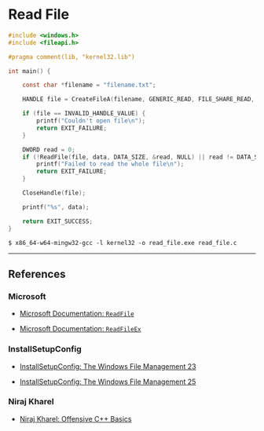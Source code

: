 # Read File

```c
#include <windows.h>
#include <fileapi.h>

#pragma comment(lib, "kernel32.lib")

int main() {

	const char *filename = "filename.txt";

	HANDLE file = CreateFileA(filename, GENERIC_READ, FILE_SHARE_READ, NULL, OPEN_EXISTING, 0, NULL);

	if (file == INVALID_HANDLE_VALUE) {
        printf("Couldn't open file\n");
        return EXIT_FAILURE;
    }

    DWORD read = 0;
    if (!ReadFile(file, data, DATA_SIZE, &read, NULL) || read != DATA_SIZE) {
        printf("Failed to read the whole file\n");
        return EXIT_FAILURE;
    }

	CloseHandle(file);

	printf("%s", data);

	return EXIT_SUCCESS;
}
```

```
$ x86_64-w64-mingw32-gcc -l kernel32 -o read_file.exe read_file.c
```

---
## References

### Microsoft

- [Microsoft Documentation: `ReadFile`](https://learn.microsoft.com/en-us/windows/win32/api/fileapi/nf-fileapi-readfile)

- [Microsoft Documentation: `ReadFileEx`](https://learn.microsoft.com/en-us/windows/win32/api/fileapi/nf-fileapi-readfileex)

### InstallSetupConfig

- [InstallSetupConfig: The Windows File Management 23](https://www.installsetupconfig.com/win32programming/windowsfileapis4_22.html)

- [InstallSetupConfig:  The Windows File Management 25](https://www.installsetupconfig.com/win32programming/windowsfileapis4_24.html)

### Niraj Kharel

- [Niraj Kharel: Offensive C++ Basics](https://nirajkharel.com.np/posts/offensive-cplusplus-basics/)